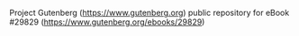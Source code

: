 Project Gutenberg (https://www.gutenberg.org) public repository for eBook #29829 (https://www.gutenberg.org/ebooks/29829)
